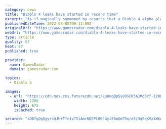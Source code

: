 ```yaml
---
category: news
title: "Diablo 4 leaks have started in record time"
excerpt: "As if magically summoned by reports that a Diablo 4 alpha playtest is running for family and friends of Blizzard, various images and titbits of information are making their way online. We'll discuss ..."
publishedDateTime: 2022-08-05T09:11:00Z
originalUrl: "https://www.gamesradar.com/diablo-4-leaks-have-started-in-record-time/"
webUrl: "https://www.gamesradar.com/diablo-4-leaks-have-started-in-record-time/"
type: article
quality: 87
heat: 87
published: true

provider:
  name: GamesRadar
  domain: gamesradar.com

topics:
  - Diablo 4

images:
  - url: "https://cdn.mos.cms.futurecdn.net/2uUmqBp5vQRGCK5AJMd3Yf-1200-80.jpg"
    width: 1200
    height: 675
    isCached: true

secured: "aDDfgQq8yyroQJH+TfeivTIiAmrNQ5PL00J4yi39uQm79o/o5/3qEqKVaiWKesxCFxCT6OVTI8XbytaIMGI2BsxCg5qW9FwQdkBc9D0TInY0MuuWfGEkEqPm+0fds7W5N4Rq8FuS3sk2DkWD0bXd27sBY9g1h6fwlLfdi2zl17R6c+snZwnXy6Emxb1bJyIsIFERIyOyHFf+IEfv8jqyPL/mLlgc4m5EeWhBKlGOyrhrfG8KcliMf0Q8s2S8RWQAsLXonVyfiKTAhwIOG1Td5/e0Rh7M/uCSHndbPNEcaeSvxwCCmA46epyAn0GDfQZlkDrPDnjSweX0KRlYoWX1jEwzyK1mBgL+JtAbc9J3MJA=;NJ1GsYQ8kIXMuovw23oK/Q=="
---
```


